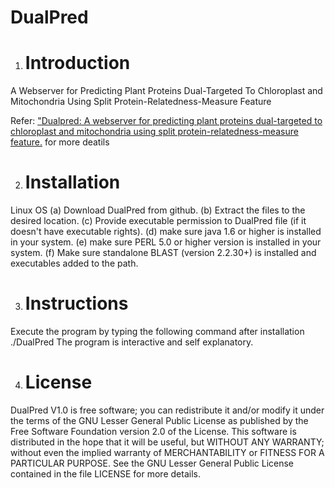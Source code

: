 # DualPred

1. Introduction
   =============
 
A Webserver for Predicting Plant Proteins Dual-Targeted To Chloroplast and Mitochondria Using Split Protein-Relatedness-Measure Feature

Refer: ["Dualpred: A webserver for predicting plant proteins dual-targeted to chloroplast and mitochondria using split protein-relatedness-measure feature.](http://benthamscience.com/journal/abstracts.php?journalID=cbio&articleID=120586) for more deatils


2. Installation
   ===============

Linux OS (a) Download DualPred from github. (b) Extract the files to the desired location. (c) Provide executable permission to DualPred file (if it doesn't have executable rights).  (d) make sure java 1.6 or higher is installed in your system. (e) make sure PERL 5.0 or higher version is installed in your system. (f) Make sure standalone BLAST (version 2.2.30+) is installed and executables added to the path. 

3. Instructions
   =============

Execute the program by typing the following command after installation ./DualPred  The program is interactive and self explanatory. 

4. License
   ========

DualPred V1.0 is free software; you can redistribute it and/or modify it under the terms of the GNU Lesser General Public License as published by the Free Software Foundation version 2.0 of the License. This software is distributed in the hope that it will be useful, but WITHOUT ANY WARRANTY; without even the implied warranty of MERCHANTABILITY or FITNESS FOR A PARTICULAR PURPOSE. See the GNU Lesser General Public License contained in the file LICENSE for more details.
